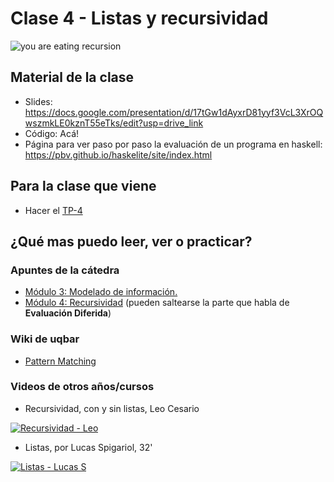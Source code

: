 # Clase 4 - Listas y recursividad

![you are eating recursion](https://images-cdn.9gag.com/photo/aGjD96n_700b.jpg)

## Material de la clase

- Slides: https://docs.google.com/presentation/d/17tGw1dAyxrD81yyf3VcL3XrOQwszmkLE0kznT55eTks/edit?usp=drive_link
- Código: Acá!
- Página para ver paso por paso la evaluación de un programa en haskell:
https://pbv.github.io/haskelite/site/index.html

## Para la clase que viene

- Hacer el [TP-4](https://classroom.github.com/a/Ve8B1U07)

## ¿Qué mas puedo leer, ver o practicar?

### Apuntes de la cátedra

- [Módulo 3: Modelado de información.](https://drive.google.com/open?id=11C2UAbP70dP7sTID-ZxJm_a-5ypKxQUEuZr6GVk5yFI)
- [Módulo 4: Recursividad](https://docs.google.com/document/d/1JOlRcFZ7Ehm9gx_wH77MkhvObcyKS7Wqo4Sm8joMJBM/edit) (pueden saltearse la parte que habla de **Evaluación Diferida**)

### Wiki de uqbar

- [Pattern Matching](https://wiki.uqbar.org/wiki/articles/pattern-matching-en-haskell.html)

### Videos de otros años/cursos

- Recursividad, con y sin listas, Leo Cesario

[![Recursividad - Leo](https://img.youtube.com/vi/zR4XVIpKnZg/0.jpg)](https://youtu.be/zR4XVIpKnZg "Recursividad - Leo")

- Listas, por Lucas Spigariol, 32'

[![Listas - Lucas S](https://img.youtube.com/vi/HRBtsachj98/0.jpg)](https://youtu.be/HRBtsachj98 "Listas - Lucas S")
